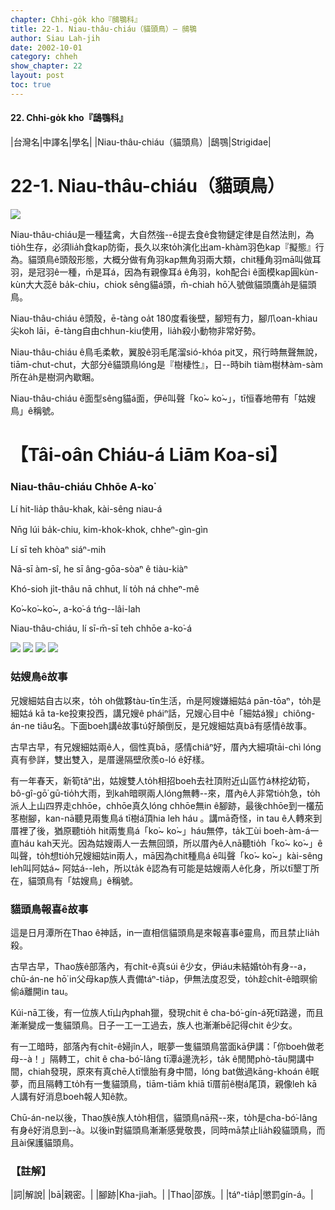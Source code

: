 ```yaml
---
chapter: Chhi-go̍k kho『鴟鶚科』
title: 22-1. Niau-thâu-chiáu（貓頭鳥）— 鴟鶚
author: Siau Lah-jih
date: 2002-10-01
category: chheh
show_chapter: 22
layout: post
toc: true
---
```


#### 22. Chhi-go̍k kho『鴟鶚科』


|台灣名|中譯名|學名|
|Niau-thâu-chiáu（貓頭鳥）|鴟鶚|Strigidae|


# 22-1. Niau-thâu-chiáu（貓頭鳥）

![](../too5/22/22-1-1.Niau-thâu-chiáu.jpg)


Niau-thâu-chiáu是一種猛禽，大自然強--ê提去食ê食物鏈定律是自然法則，為tio̍h生存，必須lia̍h食kap防衛，長久以來to̍h演化出am-khàm羽色kap『擬態』行為。貓頭鳥ê頭殼形態，大概分做有角羽kap無角羽兩大類，chit種角羽mā叫做耳羽，是冠羽ê一種，m̄是耳á，因為有親像耳á ê角羽，koh配合i ê面模kap圓kùn-kùn大大蕊ê ba̍k-chiu，chiok sêng貓á頭，m̄-chiah hō͘人號做貓頭鷹a̍h是貓頭鳥。

Niau-thâu-chiáu ê頭殼，ē-tàng oa̍t 180度看後壁，腳短有力，腳爪oan-khiau尖koh lāi，ē-tàng自由chhun-kiu使用，lia̍h殺小動物非常好勢。

Niau-thâu-chiáu ê鳥毛柔軟，翼股ê羽毛尾溜sió-khóa pit叉，飛行時無聲無說，tiām-chut-chut，大部分ê貓頭鳥lóng是『樹棲性』，日--時bih tiàm樹林àm-sàm所在a̍h是樹洞內歇睏。

Niau-thâu-chiáu ê面型sêng貓á面，伊ê叫聲「ko͘~ ko͘~」，tī恒春地帶有「姑嫂鳥」ê稱號。



# 【Tâi-oân Chiáu-á Liām Koa-si】

### **Niau-thâu-chiáu Chhōe A-ko͘**

Lí hit-lia̍p thâu-khak, kài-sêng niau-á

Nn̄g lúi ba̍k-chiu, kim-khok-khok, chheⁿ-gìn-gìn

Lí sī teh khòaⁿ siáⁿ-mih 

Nā-sī àm-sî, he sī âng-gōa-sòaⁿ ê tiàu-kiàⁿ

Khó-sioh ji̍t-thâu nā chhut, lí to̍h ná chheⁿ-mê

Ko͘~ko͘~ko͘~, a-ko͘-á tńg--lâi-lah

Niau-thâu-chiáu, lí sī-m̄-sī teh chhōe a-ko͘-á



![](../too5/22/22-1-2.Niau-thâu-chiáu.jpg)
![](../too5/22/22-1-3.Niau-thâu-chiáu.jpg)
![](../too5/22/22-1-4.Niau-thâu-chiáu.jpg)
![](../too5/22/22-1-5.Niau-thâu-chiáu.jpg)



### 姑嫂鳥ê故事

兄嫂細姑自古以來，to̍h oh做夥tàu-tīn生活，m̄是阿嫂嫌細姑á pān-tōaⁿ，to̍h是細姑á kā ta-ke投東投西，講兄嫂ê pháiⁿ話，兄嫂心目中ê「細姑á猴」chiông-án-ne tiâu名。下面boeh講ê故事tú好顛倒反，是兄嫂細姑真bā有感情ê故事。

古早古早，有兄嫂細姑兩ê人，個性真bā，感情chiâⁿ好，厝內大細項tāi-chì lóng真有參詳，雙出雙入，是厝邊隔壁欣羨o-ló ê好樣。

有一年春天，新筍tăⁿ出，姑嫂雙人to̍h相招boeh去社頂附近山區竹á林挖幼筍，bô-gî-gō͘ gū-tio̍h大雨，到kah暗暝兩人lóng無轉--來，厝內ê人非常tio̍h急，to̍h派人上山四界走chhōe，chhōe真久lóng chhōe無in ê腳跡，最後chhōe到一欉茄苳樹腳，kan-nā聽見兩隻鳥á tī樹á頂hia leh háu 。講mā奇怪，in tau ê人轉來到厝裡了後，猶原聽tio̍h hit兩隻鳥á「ko͘~ ko͘~」háu無停，ta̍k工ùi boeh-àm-á一直háu kah天光。因為姑嫂兩人一去無回頭，所以厝內ê人nā聽tio̍h「ko͘~ ko͘~」ê叫聲，to̍h想tio̍h兄嫂細姑in兩人，mā因為chit種鳥á ê叫聲「ko͘~ ko͘~」kài-sêng leh叫阿姑á~ 阿姑á--leh，所以ta̍k ê認為有可能是姑嫂兩人ê化身，所以tī墾丁所在，貓頭鳥有「姑嫂鳥」ê稱號。




### 貓頭鳥報喜ê故事

這是日月潭所在Thao ê神話，in一直相信貓頭鳥是來報喜事ê靈鳥，而且禁止lia̍h殺。

古早古早，Thao族ê部落內，有chi̍t-ê真súi ê少女，伊iáu未結婚to̍h有身--a，chū-án-ne hō͘ in父母kap族人責備táⁿ-tia̍p，伊無法度忍受，to̍h趁chi̍t-ê暗暝偷偷á離開in tau。

Kúi-nā工後，有一位族人tī山內phah獵，發現chit ê cha-bó͘-gín-á死tī路邊，而且漸漸變成一隻貓頭鳥。日子一工一工過去，族人也漸漸bē記得chit ê少女。

有一工暗時，部落內有chi̍t-ê婦jîn人，眠夢一隻貓頭鳥當面kā伊講：「你boeh做老母--à！」隔轉工，chit ê cha-bó͘-lâng tī潭á邊洗衫，ta̍k ê閒閒phò-tāu開講中間，chiah發現，原來有真chē人tī懷胎有身中間，lóng bat做過kāng-khoán ê眠夢，而且隔轉工to̍h有一隻貓頭鳥，tiām-tiām khiā tī厝前ê樹á尾頂，親像leh kā人講有好消息boeh報人知ê款。

Chū-án-ne以後，Thao族ê族人to̍h相信，貓頭鳥nā飛--來，to̍h是cha-bó͘-lâng有身ê好消息到--à。以後in對貓頭鳥漸漸感覺敬畏，同時mā禁止lia̍h殺貓頭鳥，而且ài保護貓頭鳥。


### 【註解】

|詞|解說|
|bā|親密。|
|腳跡|Kha-jiah。|
|Thao|邵族。|
|táⁿ-tia̍p|懲罰gín-á。|


